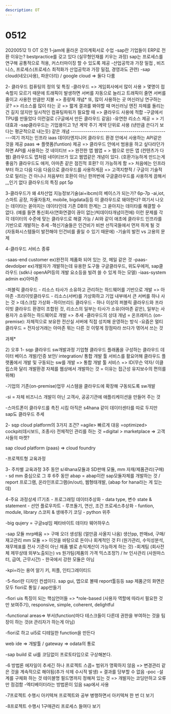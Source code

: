```yaml
---
description: OT
---
```


# 0512

20200512 1\) OT 오전 1-jam에 올라온 강의계획서로 수업 -sap란 기업들이 ERP로 전환 이유는? bestpractice를 갖고 있다 \(실무형인재를 키우는 과정\) sap는 프로세스를 연구해 공통적으로 적용, 커스터마이징 할 수 있도록 제공 -산업공학과 가장 밀접 , 비즈니스, 프로세스\(프로세스 최적화가 산업공학과 가장 밀접, 경영과도 관련\) -sap cloud\(네오\(사용\), 파운더리\) / google cloud =&gt; 둘다 다룸

2- 클라우드 컴퓨팅의 정의 및 특징 -클라우드 =&gt; 게임회사에서 많이 사용 &gt; 몇명이 접속할지 모르기 때문에 트래픽이 발생하면 서버를 자동으로 늘리고 트래픽이 줄면 서버를 줄이고 사용한 만큼만 지불 =&gt; 종량제 개념\* 또, 많이 사용하는 곳 머신러닝 연구하는 곳? =&gt; 리소스를 많이 타는 곳 =&gt; 짧게 결과를 봐야할 때 머신러닝 엔진 자체를 돌리는 건 길지 않지만 일시적인 컴퓨팅파워가 필요할 때 =&gt; 클라우드 사용에 적합 -구글에서 TPU를 만들었다 이런걸로 \(구글에서 만든 클라우드 같음\) -유연한 리소스 제공 = &gt; 기대효과 -sap클라우드는 기업용이고 1년 계약 주기 계약 단위로 사용 \(낸만큼 쓴다기 보다는 평균적으로 내는듯\) 같은 개념 -------------------------------------------------여기 까지는 인프라 iaas 데이타엔지니어 클라우드 환경 안에서 사용하는 API같은 것을 제공 paas =&gt; 플랫폼\(funtion\) 제공 =&gt; 클라우드 안에서 범용을 하고 싶다라던가 하면 API를 사용하는 것 네이티브 =&gt; 완전한 앱 웹앱 = &gt; 웹으로 만든 앱 \(컨텐츠가 다 웹\) 클라우드도 앱처럼 네이티브가 있고 웹앱같은 개념이 있다. \(호환가능하게 만드는게 좋음?\) 클라우드도 애저, 아마존 같은 점진적 호환? 이 가능하게 함 =&gt; 처음에는 인프라부터 하고 다음 다음 다음으로 클라우드를 사용하게끔 =&gt; 고객지향적 / 구글이 기술적으로 밀리는 건 아니나 처음부터 호환이 아닌 한꺼번에 구글클라우드를 사용하게 끔해서 ,,,인기 없다 클라우드의 특징 ppt 5p

3-클라우드가 왜 4차산업 지능정보기술\(ai+ibcm\)의 베이스가 되는가? 6p-7p -ai,iot, 스마트 공장, 자율자동차, mobile, bigdata등등 이 클라우드로 돼야한다? 여기서 나오는 데이타는 쏟아지는 데이타인데 기존 DB의 한계는 그 쏟아지는 데이타를 해결할 수 없다. \(예를 들면 통신회사\(연화연결이 끊이 없는\)빅데이타개념이전에\) 이런 문제를 각각 데이터의 수준에 맞는 클라우드로 해결 가능 / AI와 같이 애초에 클라우드 인프라를 기반으로 개발하는 추세 -혁신기술들은 인건비가 비싼 선직국들에서 먼저 하게 될 것 \(자동화시스템들이 발전해야 인건비를 줄일 수 있기 때문에\) -기술의 발전 vs 고용의 문제

4-클라우드 서비스 종류

 -saas-end customer ex\)완전히 제품화 되어 있는 것, 메일 같은 것 -paas-devdolper ex\)개발자가 개발하는데 유용한 도구들 구글클라우드, 위도우에저, sap클라우드 \(sdk나 openAPI등의 개발 요소등을 빌려 쓸 수 있게 하는 모델\) -iaas-system admin ex\)아마존

 -퍼블릭 클라우드 - 리소스 타사가 소유하고 관리하는 하드웨어를 기반으로 개발 =&gt; 아마존 -프라이빗클라우드 - 리소스\(서버\)를 가상화하고 기업 내부에서 큰 서버를 하나 사는 것 &gt; 데스크탑 가상화 -하이브리드 클라우드 - 하나 이상의 퍼블릭 클라우드와 프라이빗 클라우드 환경이 조합된 것, 리소스의 일부는 타사가 소유\(아마존 같은\), 일부는 사용자가 소유하는 하드웨어로 개발 =&gt; 추세 -클라우드의 상대 개념 = 온프레미스 \(on-premise\): 자체적으로 보유한 전산실 서버에 직접 성치해 운영하는 방식 -요즘은 멀티클라우드 = 전자상거래는 아마존 뭐는 다른 것 이렇게 장점따라 쓰다가 엮어서 쓰는 것

과제\*

2\) 오후 1- sqp 클라우드 sw개발과정 기업형 클라우드 플래폼을 구성하는 클라우드 데이터 베이스 개발/인증 보안/ integration/ 통합 개발 툴 서비스를 활요어해 클라우드 플랫폼에서 개발 및 구동되는 sw를 개발 =&gt; 통합 개발 툴 서비스 =&gt; ID\(무슨 약자/ 이클립스와 달리 개발환경 자체를 웹상에서 개발하는 것 = 이유는 접근성 유지보수의 편의를 위해\)

-기업의 기존\(on-premise\)업무 시스템을 클라우드에 확장해 구동되도록 sw개발

-si = 자체 비즈니스 개발이 아닌 고객사, 공공기관에 애플리케이션을 만들어 주는 것

-스마트폰이 클라우드를 촉진 시킴 아직은 s4hana 같이 데이터센타를 따로 두지만 sap도 클라우드 추세

2- sqp cloud platform의 3가지 조건? =agile&gt; 빠르게 대응 =optimized&gt; cockpit\(데시보드, 조종사\) 전체적인 관리를 하는 것 =digital &gt; marketplace =&gt; 고객사들의 마켓?

sap cloud platform \(paas\) =&gt; cloud foundry

-프로젝트형 교육과정

3- 주차별 교육과정 3주 동안 s/4hana모듈과 SD판매 모듈, mm 자재/제품관리\(구매\) - sd mm 중심으로 그 후 6주 동안 abap = abap이란 sap모듈자체를 개발하는 것 / report 프로그램, 온라인프로그램\(in/out\), 웹형태개발, \(abap for hana라는 게 있는데\)

4-주요 과정상세 IT기초 - 프로그래밍 데이터추상화 - data type, 변수 state & statement - 선언 플로우차트 - 루프돌기, 연산, 조건 프로세스추상화 - funtion, module, library 스코피 & 생애주기 코딩 - python 위주

-big qujery = 구글sql임 페타바이트 데이타 웨어하우스

-sap 모듈 mrp배움 =&gt; 구매 오더 생성됨 \(얼만큼 사올지 나옴\) 생산pp, 판매sd, 구매/재고관리 mm 모듈 =&gt; 이것을 바탕으로 돈이나 회계적인 것 FI \(원가관리, 수익성분석, 재무제표를 전사 기준이 아닌 제품 별로 손익계산이 가능하게 하는 것\) -회계팀 \(회사전체 제무상태 외부노출되는\) vs 원가팀\(제품의 가격 믹스조정?\) / hr 인사관리 \(사원마스터, 급여, 근무시간\) - 한국에서 강한 모듈은 아님

-kpi=라는 용어 알기 키, 피플, 인티그레이티드

-5-fiori란 디자인 컨셉이다. sap gui, 앱으로 볼때 report툴등등 sap 제품군의 화면은 모두 fiori로 통일 / app만들기

-fiori uis 특징이 되는 핵심언어들 =&gt; \*role-based \(사용자 역할에 따라서 필요한 것만 보여주기\), responsive, simple, coherent, delightful

-functional areas=&gt; 부서\(function\)마다 테스크들이 다른데 권한을 부여하는 것을 팀장이 하는 것\(it 관리자가 하는게 아님\)

-fiori로 하고 ui5로 디테일한 function을 만든다

web ide =&gt; 개발툴 / gateway =&gt; odata의 통로

-sap build 로 ui를 코딩없이 프로토타입으로 구상해본다.

-6 방법론 에자일이 추세긴 하나 프로젝트 스콥= 범위가 명확하지 않음 =&gt; 변경관리 같은 것을 계속적으로 해야됨\(추가 삭제 수시적 발생\) = 결과를 당부할 수 없음 -poc -설계를 구체화 하는 것 테이블명 필드명까지 정해져 있는 것 =&gt; 개발자는 코딩만하고 오류만 점검함 -엑티베이터라는 방법론이 있음 sap에서 사용

-7프로젝트 수행시 아키텍쳐 프로젝트와 공부 병행하면서 아키텍쳐 한 번 더 보기

-8프로젝트 수행시 1구매관리 프로세스 들여다 보기

